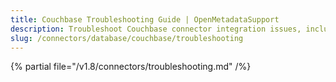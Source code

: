 ```yaml
---
title: Couchbase Troubleshooting Guide | OpenMetadataSupport
description: Troubleshoot Couchbase connector integration issues, including access denial, document mapping, or data model mismatches.
slug: /connectors/database/couchbase/troubleshooting
---
```


{% partial file="/v1.8/connectors/troubleshooting.md" /%}

